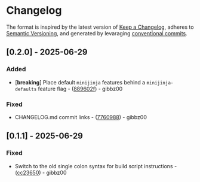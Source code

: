 # Changelog

The format is inspired by the latest version of [Keep a Changelog](https://keepachangelog.com/en), adheres to [Semantic Versioning](https://semver.org/spec/v2.0.0.html), and generated by levaraging [conventional commits](https://www.conventionalcommits.org/).

## [0.2.0] - 2025-06-29

### Added

- [**breaking**] Place default `minijinja` features behind a `minijinja-defaults` feature flag - ([889602f](https://github.com/gibbz00/minilink/commit/889602f9ea03f49c98d46e1c3ab26f5d1fd88a1d)) - gibbz00

### Fixed

- CHANGELOG.md commit links - ([7760988](https://github.com/gibbz00/minilink/commit/77609888a5d767ffadc89273f6559c2fe8d1f643)) - gibbz00

## [0.1.1] - 2025-06-29

### Fixed

- Switch to the old single colon syntax for build script instructions - ([cc23650](https://github.com/gibbz00/minilink/commit/cc23650d8063ffbd39724c97777853612d9624ec)) - gibbz00
